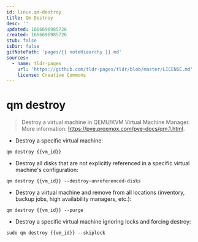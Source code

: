 ```yaml
---
id: linux.qm-destroy
title: Qm Destroy
desc: ''
updated: 1666696985726
created: 1666696985726
stub: false
isDir: false
gitNotePath: 'pages/{{ noteHiearchy }}.md'
sources:
  - name: tldr-pages
    url: 'https://github.com/tldr-pages/tldr/blob/master/LICENSE.md'
    license: Creative Commons
---
```

# qm destroy

> Destroy a virtual machine in QEMU/KVM Virtual Machine Manager.
> More information: <https://pve.proxmox.com/pve-docs/qm.1.html>.

- Destroy a specific virtual machine:

`qm destroy {{vm_id}}`

- Destroy all disks that are not explicitly referenced in a specific virtual machine's configuration:

`qm destroy {{vm_id}} --destroy-unreferenced-disks`

- Destroy a virtual machine and remove from all locations (inventory, backup jobs, high availability managers, etc.):

`qm destroy {{vm_id}} --purge`

- Destroy a specific virtual machine ignoring locks and forcing destroy:

`sudo qm destroy {{vm_id}} --skiplock`

